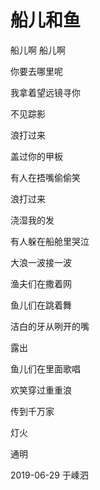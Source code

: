 # 船儿和鱼

船儿啊 船儿啊

你要去哪里呢

我拿着望远镜寻你

不见踪影

浪打过来

盖过你的甲板

有人在捂嘴偷偷笑

浪打过来

浇湿我的发

有人躲在船舱里哭泣

大浪一波接一波

渔夫们在撒着网

鱼儿们在跳着舞

洁白的牙从咧开的嘴

露出

鱼儿们在里面歌唱

欢笑穿过重重浪

传到千万家

灯火

通明

2019-06-29 于嵊泗
